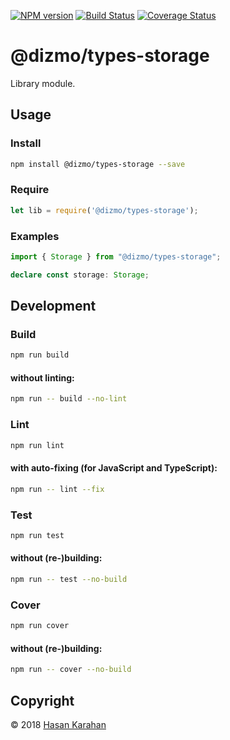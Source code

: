 [![NPM version](https://badge.fury.io/js/%40dizmo%2Ftypes-storage.svg)](https://npmjs.org/package/@dizmo/types-storage)
[![Build Status](https://travis-ci.org/dizmo/types-storage.svg?branch=master)](https://travis-ci.org/dizmo/types-storage)
[![Coverage Status](https://coveralls.io/repos/github/dizmo/types-storage/badge.svg?branch=master)](https://coveralls.io/github/dizmo/types-storage?branch=master)

# @dizmo/types-storage
Library module.

## Usage
### Install
```sh
npm install @dizmo/types-storage --save
```
### Require
```javascript
let lib = require('@dizmo/types-storage');
```
### Examples
```typescript
import { Storage } from "@dizmo/types-storage";
```
```typescript
declare const storage: Storage;
```
## Development
### Build
```sh
npm run build
```
#### without linting:
```sh
npm run -- build --no-lint
```
### Lint
```sh
npm run lint
```
#### with auto-fixing (for JavaScript and TypeScript):
```sh
npm run -- lint --fix
```
### Test
```sh
npm run test
```
#### without (re-)building:
```sh
npm run -- test --no-build
```
### Cover
```sh
npm run cover
```
#### without (re-)building:
```sh
npm run -- cover --no-build
```

## Copyright

 © 2018 [Hasan Karahan](https://github.com/hsk81)
